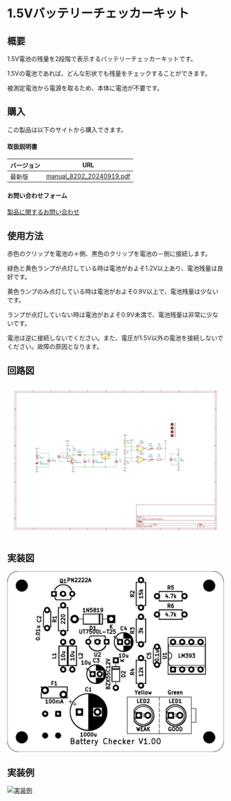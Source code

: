 # 1.5Vバッテリーチェッカーキット

## 概要
1.5V電池の残量を2段階で表示するバッテリーチェッカーキットです。

1.5Vの電池であれば、どんな形状でも残量をチェックすることができます。

被測定電池から電源を取るため、本体に電池が不要です。

## 購入
この製品は以下のサイトから購入できます。  

#### 取扱説明書

<table>
  <thead>
    <tr>
      <th>バージョン</th>
      <th>URL</th>
    </tr>
  </thead>
  <tbody>
    <tr>
        <td>最新版</td>
        <td><a href="./manual_8202_20240919.pdf">manual_8202_20240919.pdf</a></td>
    </tr>
  </tbody>
</table>

#### お問い合わせフォーム
[製品に関するお問い合わせ](https://forms.gle/Fn5E3byABXJ8P5sbA)


## 使用方法
赤色のクリップを電池の＋側、黒色のクリップを電池の－側に接続します。

緑色と黄色ランプが点灯している時は電池がおよそ1.2V以上あり、電池残量は良好です。

黄色ランプのみ点灯している時は電池がおよそ0.9V以上で、電池残量は少ないです。

ランプが点灯していない時は電池がおよそ0.9V未満で、電池残量は非常に少ないです。

電池は逆に接続しないでください。また、電圧が1.5V以外の電池を接続しないでください。故障の原因となります。

## 回路図
[![回路図](./img/schematic.jpg)](./img/schematic.jpg)

## 実装図
[![実装図](./img/implementation-diagram.jpg)](./img/implementation-diagram.jpg)

## 実装例
[![実装例](./img/implementation-example.jpg)](./img/implementation-example.jpg)
